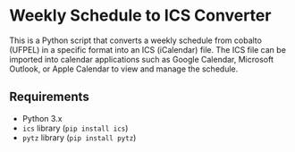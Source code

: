 # Weekly Schedule to ICS Converter

This is a Python script that converts a weekly schedule from cobalto (UFPEL) in a specific format into an ICS (iCalendar) file. The ICS file can be imported into calendar applications such as Google Calendar, Microsoft Outlook, or Apple Calendar to view and manage the schedule.

## Requirements

- Python 3.x
- `ics` library (`pip install ics`)
- `pytz` library (`pip install pytz`)